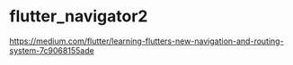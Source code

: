 # flutter_navigator2

https://medium.com/flutter/learning-flutters-new-navigation-and-routing-system-7c9068155ade